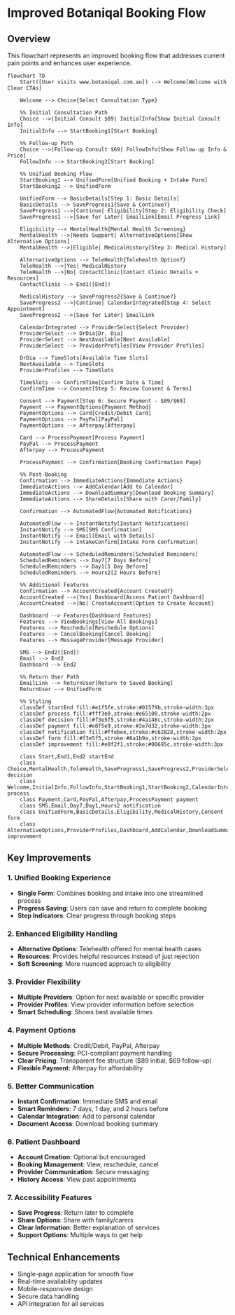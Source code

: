 # Improved Botaniqal Booking Flow

## Overview
This flowchart represents an improved booking flow that addresses current pain points and enhances user experience.

```mermaid
flowchart TD
    Start([User visits www.botaniqal.com.au]) --> Welcome[Welcome with Clear CTAs]
    
    Welcome --> Choice{Select Consultation Type}
    
    %% Initial Consultation Path
    Choice -->|Initial Consult $89| InitialInfo[Show Initial Consult Info]
    InitialInfo --> StartBooking1[Start Booking]
    
    %% Follow-up Path
    Choice -->|Follow-up Consult $69| FollowInfo[Show Follow-up Info & Price]
    FollowInfo --> StartBooking2[Start Booking]
    
    %% Unified Booking Flow
    StartBooking1 --> UnifiedForm[Unified Booking + Intake Form]
    StartBooking2 --> UnifiedForm
    
    UnifiedForm --> BasicDetails[Step 1: Basic Details]
    BasicDetails --> SaveProgress1{Save & Continue?}
    SaveProgress1 -->|Continue| Eligibility[Step 2: Eligibility Check]
    SaveProgress1 -->|Save for Later| EmailLink[Email Progress Link]
    
    Eligibility --> MentalHealth{Mental Health Screening}
    MentalHealth -->|Needs Support| AlternativeOptions[Show Alternative Options]
    MentalHealth -->|Eligible| MedicalHistory[Step 3: Medical History]
    
    AlternativeOptions --> TeleHealth{Telehealth Option?}
    TeleHealth -->|Yes| MedicalHistory
    TeleHealth -->|No| ContactClinic[Contact Clinic Details + Resources]
    ContactClinic --> End1([End])
    
    MedicalHistory --> SaveProgress2{Save & Continue?}
    SaveProgress2 -->|Continue| CalendarIntegrated[Step 4: Select Appointment]
    SaveProgress2 -->|Save for Later| EmailLink
    
    CalendarIntegrated --> ProviderSelect{Select Provider}
    ProviderSelect --> DrDia[Dr. Dia]
    ProviderSelect --> NextAvailable[Next Available]
    ProviderSelect --> ProviderProfiles[View Provider Profiles]
    
    DrDia --> TimeSlots[Available Time Slots]
    NextAvailable --> TimeSlots
    ProviderProfiles --> TimeSlots
    
    TimeSlots --> ConfirmTime[Confirm Date & Time]
    ConfirmTime --> Consent[Step 5: Review Consent & Terms]
    
    Consent --> Payment[Step 6: Secure Payment - $89/$69]
    Payment --> PaymentOptions{Payment Method}
    PaymentOptions --> Card[Credit/Debit Card]
    PaymentOptions --> PayPal[PayPal]
    PaymentOptions --> Afterpay[Afterpay]
    
    Card --> ProcessPayment[Process Payment]
    PayPal --> ProcessPayment
    Afterpay --> ProcessPayment
    
    ProcessPayment --> Confirmation[Booking Confirmation Page]
    
    %% Post-Booking
    Confirmation --> ImmediateActions{Immediate Actions}
    ImmediateActions --> AddCalendar[Add to Calendar]
    ImmediateActions --> DownloadSummary[Download Booking Summary]
    ImmediateActions --> ShareDetails[Share with Carer/Family]
    
    Confirmation --> AutomatedFlow{Automated Notifications}
    
    AutomatedFlow --> InstantNotify[Instant Notifications]
    InstantNotify --> SMS[SMS Confirmation]
    InstantNotify --> Email[Email with Details]
    InstantNotify --> IntakeConfirm[Intake Form Confirmation]
    
    AutomatedFlow --> ScheduledReminders[Scheduled Reminders]
    ScheduledReminders --> Day7[7 Days Before]
    ScheduledReminders --> Day1[1 Day Before]
    ScheduledReminders --> Hours2[2 Hours Before]
    
    %% Additional Features
    Confirmation --> AccountCreated{Account Created?}
    AccountCreated -->|Yes| Dashboard[Access Patient Dashboard]
    AccountCreated -->|No| CreateAccount[Option to Create Account]
    
    Dashboard --> Features{Dashboard Features}
    Features --> ViewBookings[View All Bookings]
    Features --> Reschedule[Reschedule Options]
    Features --> CancelBooking[Cancel Booking]
    Features --> MessageProvider[Message Provider]
    
    SMS --> End2([End])
    Email --> End2
    Dashboard --> End2
    
    %% Return User Path
    EmailLink --> ReturnUser[Return to Saved Booking]
    ReturnUser --> UnifiedForm
    
    %% Styling
    classDef startEnd fill:#e1f5fe,stroke:#01579b,stroke-width:3px
    classDef process fill:#fff3e0,stroke:#e65100,stroke-width:2px
    classDef decision fill:#f3e5f5,stroke:#4a148c,stroke-width:2px
    classDef payment fill:#e8f5e9,stroke:#2e7d32,stroke-width:3px
    classDef notification fill:#ffebee,stroke:#c62828,stroke-width:2px
    classDef form fill:#f3e5f5,stroke:#6a1b9a,stroke-width:2px
    classDef improvement fill:#e0f2f1,stroke:#00695c,stroke-width:3px
    
    class Start,End1,End2 startEnd
    class Choice,MentalHealth,TeleHealth,SaveProgress1,SaveProgress2,ProviderSelect,PaymentOptions,ImmediateActions,AutomatedFlow,AccountCreated,Features decision
    class Welcome,InitialInfo,FollowInfo,StartBooking1,StartBooking2,CalendarIntegrated,TimeSlots,ConfirmTime process
    class Payment,Card,PayPal,Afterpay,ProcessPayment payment
    class SMS,Email,Day7,Day1,Hours2 notification
    class UnifiedForm,BasicDetails,Eligibility,MedicalHistory,Consent form
    class AlternativeOptions,ProviderProfiles,Dashboard,AddCalendar,DownloadSummary,ShareDetails,Reschedule improvement
```

## Key Improvements

### 1. Unified Booking Experience
- **Single Form**: Combines booking and intake into one streamlined process
- **Progress Saving**: Users can save and return to complete booking
- **Step Indicators**: Clear progress through booking steps

### 2. Enhanced Eligibility Handling
- **Alternative Options**: Telehealth offered for mental health cases
- **Resources**: Provides helpful resources instead of just rejection
- **Soft Screening**: More nuanced approach to eligibility

### 3. Provider Flexibility
- **Multiple Providers**: Option for next available or specific provider
- **Provider Profiles**: View provider information before selection
- **Smart Scheduling**: Shows best available times

### 4. Payment Options
- **Multiple Methods**: Credit/Debit, PayPal, Afterpay
- **Secure Processing**: PCI-compliant payment handling
- **Clear Pricing**: Transparent fee structure ($89 initial, $69 follow-up)
- **Flexible Payment**: Afterpay for affordability

### 5. Better Communication
- **Instant Confirmation**: Immediate SMS and email
- **Smart Reminders**: 7 days, 1 day, and 2 hours before
- **Calendar Integration**: Add to personal calendar
- **Document Access**: Download booking summary

### 6. Patient Dashboard
- **Account Creation**: Optional but encouraged
- **Booking Management**: View, reschedule, cancel
- **Provider Communication**: Secure messaging
- **History Access**: View past appointments

### 7. Accessibility Features
- **Save Progress**: Return later to complete
- **Share Options**: Share with family/carers
- **Clear Information**: Better explanation of services
- **Support Options**: Multiple ways to get help

## Technical Enhancements
- Single-page application for smooth flow
- Real-time availability updates
- Mobile-responsive design
- Secure data handling
- API integration for all services